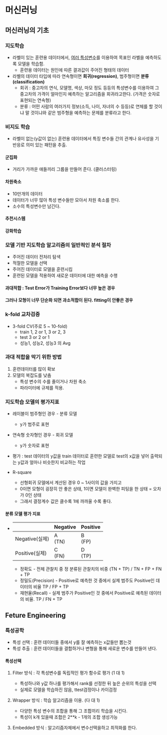 # 머신러닝

## 머신러닝의 기초

### 지도학습

- 라벨이 있는 훈련용 데이터에서, <u>여러 특성변수</u>를 이용하여 목표인 라벨을 예측하도록 모델을 학습함.
  - 훈련용 데이터는 원인에 따른 결과값이 주어진 형태의 데이터
- 라벨의 데이터 타입에 따라 연속형이면 **회귀(regression)**, 범주형이면 **분류(classification)**
  - 회귀 : 중고차의 연식, 모델명, 색상, 마모 정도 등등의 특성변수를 이용하여 그 중고차의 가격이 얼마인지 예측하는 알고리즘을 회귀라고한다. (가격은 숫자로 표현되는 연속형)
  - 분류 : 어떤 사람의 여러가지 정보(소득, 나이, 자녀의 수 등등)로 연체를 할 것이냐 말 것이냐와 같은 범주형을 예측하는 문제를 분류라고 한다.

### 비지도 학습

- 라벨이 없는(y값이 없는) 훈련용 데이터에서 특징 변수들 간의 관계나 유사성을 기반응로 의미 있는 패턴을 추출.

#### 군집화

- 거리가 가까운 애들끼리 그룹을 만들어 준다. (클러스터링)

#### 차원축소

- 10만개의 데이터
- 데이터가 너무 많아 특성 변수들만 모아서 차원 축소를 한다.
- 소수의 특성변수만 남긴다.

#### 추천시스템

#### 강화학습



### 모델 기반 지도학습 알고리즘의 일반적인 분석 절차

- 주어진 데이터 전처리 탐색
- 적절한 모델을 선택
- 주어진 데이터로 모델을 훈련시킴
- 훈련된 모델을 적용하여 새로운 데이터에 대한 예측을 수행



#### 과대적합 : Test Error가 Training Error보다 너무 높은 경우

#### 그러나 모형이 너무 단순화 되면 과소적합이 된다. fitting이 안좋은 경우

### k-fold 교차검증

- 3-fold CV(주로 5 ~ 10-fold)
  - train 1, 2 or 1, 3 or 2, 3
  - test 3 or 2 or 1
  - 성능1, 성능2, 성능3 의 Avg

### 과대 적합을 막기 위한 방법

1. 훈련데이터를 많이 확보
2. 모델의 복잡도를 낮춤
   - 특성 변수의 수를 줄이거나 차원 축소
   - 파라미터에 규제를 적용.



### 지도학습 모델의 평가지표

- 레이블이 범주형인 경우 - 분류 모델
  - y가 범주로 표현
- 연속형 숫자형인 경우 - 회귀 모델
  - y가 숫자로 표현

- 평가 : test 데이터의 y값을 train 데이터로 훈련한 모델로 test의 x값을 넣어 출력되는 y값과 얼마나 비슷한지 비교하는 작업

- R-square
  - 선형회귀 모델에서 계산된 경우 0 ~ 1사이의 값을 가지고
  - 0이면 모형이 굉장히 안 좋은 상태, 1이면 모델이 완벽한 피팅을 한 상태 = 오차가 0인 상태
  - 그래서 결정계수 값은 클수록 1에 까까울 수록 좋다.

#### 분류 모델 평가 지표

- |                | Negative    | Positive    |
  | -------------- | ----------- | ----------- |
  | Negative(실제) | A<br />(TN) | B<br />(FP) |
  | Positive(실제) | C<br />(FN) | D<br />(TP) |

  - 정확도 - 전체 관찰치 중 정 분류된 관찰치의 비중 
    (TN + TP) / TN + FP + FN + TP
  - 정밀도(Precision) - Positive로 예측한 것 중에서 실제 범주도 Positive인 데이터의 비율
    TP / FP + TP
  - 재현율(Recall) - 실제 범주가 Positive인 것 중에서 Positive로 예측된 데이터의 비율.
    TP / FN + TP



## Feture Engineering

### 특성공학

- 특성 선택 : 훈련 데이터들 중에서 y를 잘 예측하는 x값들만 뽑는것
- 특성 추출 : 훈련 데이터들을 결합하거나 변형을 통해 새로운 변수를 만들어 낸다.

#### 특성선택

1. Filter 방식 :  각 특성변수를 독립적인 평가 함수로 평가 (1 대 1)
   - 특성하나와 y값 하나를 평가해서 rank를 선정한 뒤 높은 순위의 특성을 선택
   - 실제로 모델을 학습하진 않음, ttest검정이나 카이검정

2. Wrapper 방식 : 학습 알고리즘을 이용. (다 대 1)
   - 다양한 특성 변수의 조합을 통해 그 조합끼리 학습을 시킨다.
   - 특성이 k개 있을때 조합은 2**k - 1개의 조합 생성가능
3. Embedded 방식 : 알고리즘자체에서 변수선택을하고 최적화를 한다.